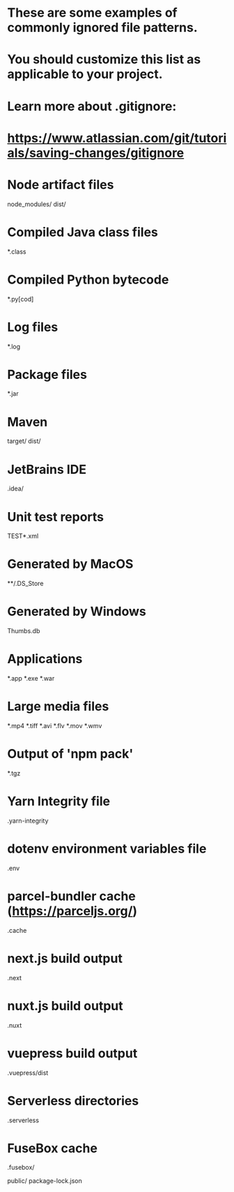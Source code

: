 # These are some examples of commonly ignored file patterns.
# You should customize this list as applicable to your project.
# Learn more about .gitignore:
#     https://www.atlassian.com/git/tutorials/saving-changes/gitignore

# Node artifact files
node_modules/
dist/

# Compiled Java class files
*.class

# Compiled Python bytecode
*.py[cod]

# Log files
*.log

# Package files
*.jar

# Maven
target/
dist/

# JetBrains IDE
.idea/

# Unit test reports
TEST*.xml

# Generated by MacOS
**/.DS_Store

# Generated by Windows
Thumbs.db

# Applications
*.app
*.exe
*.war

# Large media files
*.mp4
*.tiff
*.avi
*.flv
*.mov
*.wmv

# Output of 'npm pack'
*.tgz

# Yarn Integrity file
.yarn-integrity

# dotenv environment variables file
.env

# parcel-bundler cache (https://parceljs.org/)
.cache

# next.js build output
.next

# nuxt.js build output
.nuxt

# vuepress build output
.vuepress/dist

# Serverless directories
.serverless

# FuseBox cache
.fusebox/

public/
package-lock.json

